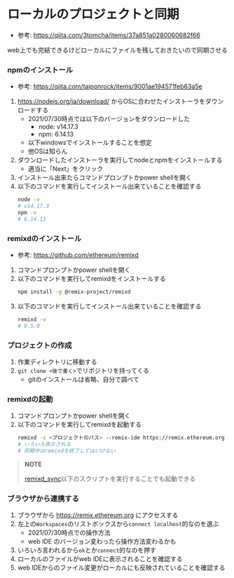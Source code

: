 # ローカルのプロジェクトと同期
* 参考: https://qiita.com/3tomcha/items/37a851a0280060682f66

web上でも完結できるけどローカルにファイルを残しておきたいので同期させる

### npmのインストール
* 参考: https://qiita.com/taiponrock/items/9001ae194571feb63a5e

1. https://nodejs.org/ja/download/ からOSに合わせたインストーラをダウンロードする
   * 2021/07/30時点では以下のバージョンをダウンロードした
     * node: v14.17.3
     * npm: 6.14.13
   * 以下windowsでインストールすることを想定
   * 他OSは知らん
1. ダウンロードしたインストーラを実行してnodeとnpmをインストールする
   * 適当に「Next」をクリック
1. インストール出来たらコマンドプロンプトかpower shellを開く
1. 以下のコマンドを実行してインストール出来ていることを確認する
   ``` bash
   node -v
   # v14.17.3
   npm -v
   # 6.14.13
   ```

### remixdのインストール
* 参考: https://github.com/ethereum/remixd

1. コマンドプロンプトかpower shellを開く
1. 以下のコマンドを実行してremixdをインストールする
   ``` bash
   npm install -g @remix-project/remixd
   ```
1. 以下のコマンドを実行してインストール出来ていることを確認する
   ``` bash
   remixd -v
   # 0.5.0
   ```

### プロジェクトの作成
1. 作業ディレクトリに移動する
1. `git clone <後で書く>`でリポジトリを持ってくる
   * gitのインストールは省略、自分で調べて

### remixdの起動
1. コマンドプロンプトかpower shellを開く
1. 以下のコマンドを実行してremixdを起動する
   ``` bash
   remixd -s <プロジェクトのパス> --remix-ide https://remix.ethereum.org
   # いろいろ表示される
   # 同期中はremixdを終了してはいけない
   ```

> **NOTE**
>
> [remixd_sync](./remixd_sync)以下のスクリプトを実行することでも起動できる

### ブラウザから連携する
1. ブラウザから https://remix.ethereum.org にアクセスする
1. 左上の`Workspaces`のリストボックスから`connect localhost`的なのを選ぶ
   * 2021/07/30時点での操作方法
   * web IDE のバージョン変わったら操作方法変わるかも
1. いろいろ言われるから`ok`とか`connect`的なのを押す
1. ローカルのファイルがweb IDEに表示されることを確認する
1. web IDEからのファイル変更がローカルにも反映されていることを確認する
